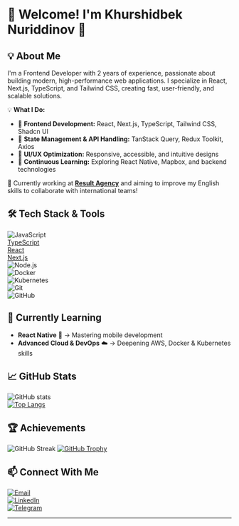 # 🚀 Welcome! I'm Khurshidbek Nuriddinov 👋  

## 💡 About Me
I'm a Frontend Developer with 2 years of experience, passionate about building modern, high-performance web applications. I specialize in React, Next.js, TypeScript, and Tailwind CSS, creating fast, user-friendly, and scalable solutions.

💡 **What I Do:**
- 🔹 **Frontend Development:** React, Next.js, TypeScript, Tailwind CSS, Shadcn UI  
- 🔹 **State Management & API Handling:** TanStack Query, Redux Toolkit, Axios  
- 🔹 **UI/UX Optimization:** Responsive, accessible, and intuitive designs  
- 🔹 **Continuous Learning:** Exploring React Native, Mapbox, and backend technologies  

🚀 Currently working at **[Result Agency](https://result-me.uz/en)** and aiming to improve my English skills to collaborate with international teams!


## 🛠️ Tech Stack & Tools  
![JavaScript](https://img.shields.io/badge/Code-JavaScript-informational?style=flat&logo=javascript)  
[TypeScript](https://img.shields.io/badge/Code-TypeScript-informational?style=flat&logo=typescript)  
[React](https://img.shields.io/badge/Code-React-informational?style=flat&logo=react)  
[Next.js](https://img.shields.io/badge/Code-Next.js-informational?style=flat&logo=next.js)  
![Node.js](https://img.shields.io/badge/Code-Node.js-informational?style=flat&logo=node.js)  
![Docker](https://img.shields.io/badge/DevOps-Docker-informational?style=flat&logo=docker)  
![Kubernetes](https://img.shields.io/badge/DevOps-Kubernetes-informational?style=flat&logo=kubernetes)  
![Git](https://img.shields.io/badge/Tools-Git-informational?style=flat&logo=git)  
![GitHub](https://img.shields.io/badge/Tools-GitHub-informational?style=flat&logo=github)  

## 🌱 Currently Learning  
- **React Native** 📱 → Mastering mobile development  
- **Advanced Cloud & DevOps** ☁️ → Deepening AWS, Docker & Kubernetes skills  


## 📈 GitHub Stats  
![GitHub stats](https://github-readme-stats.vercel.app/api?username=khurshidbekweb&show_icons=true&theme=radical)  
[![Top Langs](https://github-readme-stats.vercel.app/api/top-langs/?username=khurshidbekweb&layout=compact&theme=radical)](https://github.com/khurshidbekweb)  

## 🏆 Achievements  
![GitHub Streak](https://github-readme-streak-stats.herokuapp.com/?user=khurshidbekweb&theme=radical)
[![GitHub Trophy](https://github-profile-trophy.vercel.app/?username=khurshidbekweb&theme=onedark)](https://github.com/ryo-ma/github-profile-trophy)  

## 📫 Connect With Me  
[![Email](https://img.shields.io/badge/Email-D14836?style=flat&logo=gmail&logoColor=white)](mailto:khurshidbeknuriddinov@gmail.com)  
[![LinkedIn](https://img.shields.io/badge/LinkedIn-0077B5?style=flat&logo=linkedin&logoColor=white)](https://www.linkedin.com/in/khurshidbekweb/)  
[![Telegram](https://img.shields.io/badge/Telegram-26A5E4?style=flat&logo=telegram&logoColor=white)](https://t.me/NuriddinovKhurshidbek)

---
